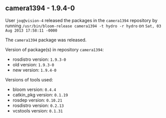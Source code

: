 ## camera1394 - 1.9.4-0

User `joq@vision-4` released the packages in the `camera1394` repository by running `/usr/bin/bloom-release camera1394 -t hydro -r hydro` on `Sat, 03 Aug 2013 17:58:11 -0000`

The `camera1394` package was released.

Version of package(s) in repository `camera1394`:
- rosdistro version: `1.9.3-0`
- old version: `1.9.3-0`
- new version: `1.9.4-0`

Versions of tools used:
- bloom version: `0.4.4`
- catkin_pkg version: `0.1.19`
- rosdep version: `0.10.21`
- rosdistro version: `0.2.13`
- vcstools version: `0.1.31`


